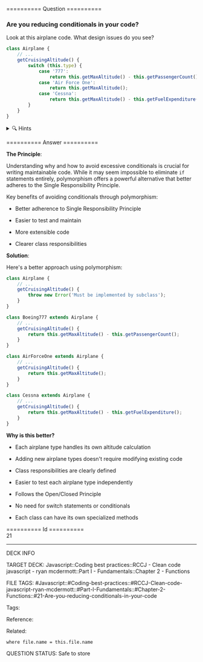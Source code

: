========== Question ==========  

### Are you reducing conditionals in your code?

Look at this airplane code. What design issues do you see?

```javascript
class Airplane {
    // ...
    getCruisingAltitude() {
        switch (this.type) {
            case '777':
                return this.getMaxAltitude() - this.getPassengerCount();
            case 'Air Force One':
                return this.getMaxAltitude();
            case 'Cessna':
                return this.getMaxAltitude() - this.getFuelExpenditure();
        }
    }
}
```

<details><summary>🔍 Hints</summary>

Think about:

-   What happens when you need to add a new airplane type?

-   How many places would you need to modify?

-   Is this following the Open/Closed Principle?

-   How could inheritance help here?

</details>  

========== Answer ==========  

**The Principle**:

Understanding why and how to avoid excessive conditionals is crucial for writing maintainable code. While it may seem impossible to eliminate `if` statements entirely, polymorphism offers a powerful alternative that better adheres to the Single Responsibility Principle.

Key benefits of avoiding conditionals through polymorphism:

-   Better adherence to Single Responsibility Principle

-   Easier to test and maintain

-   More extensible code

-   Clearer class responsibilities

**Solution**:

Here's a better approach using polymorphism:

```javascript
class Airplane {
    // ...
    getCruisingAltitude() {
        throw new Error('Must be implemented by subclass');
    }
}

class Boeing777 extends Airplane {
    // ...
    getCruisingAltitude() {
        return this.getMaxAltitude() - this.getPassengerCount();
    }
}

class AirForceOne extends Airplane {
    // ...
    getCruisingAltitude() {
        return this.getMaxAltitude();
    }
}

class Cessna extends Airplane {
    // ...
    getCruisingAltitude() {
        return this.getMaxAltitude() - this.getFuelExpenditure();
    }
}
```

**Why is this better?**

-   Each airplane type handles its own altitude calculation

-   Adding new airplane types doesn't require modifying existing code

-   Class responsibilities are clearly defined

-   Easier to test each airplane type independently

-   Follows the Open/Closed Principle

-   No need for switch statements or conditionals

-   Each class can have its own specialized methods

========== Id ==========  
21

---

DECK INFO

TARGET DECK: Javascript::Coding best practices::RCCJ - Clean code javascript - ryan mcdermott::Part I - Fundamentals::Chapter 2 - Functions

FILE TAGS: #Javascript::#Coding-best-practices::#RCCJ-Clean-code-javascript-ryan-mcdermott::#Part-I-Fundamentals::#Chapter-2-Functions::#21-Are-you-reducing-conditionals-in-your-code

Tags:

Reference:

Related:

```dataview
where file.name = this.file.name
```

QUESTION STATUS: Safe to store
